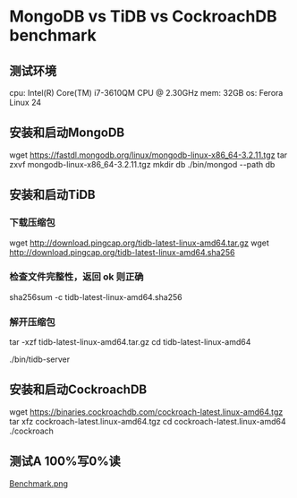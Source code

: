 # MongoDB vs TiDB vs CockroachDB benchmark

## 测试环境
cpu: Intel(R) Core(TM) i7-3610QM CPU @ 2.30GHz
mem: 32GB
os: Ferora Linux 24

## 安装和启动MongoDB
wget https://fastdl.mongodb.org/linux/mongodb-linux-x86_64-3.2.11.tgz
tar zxvf mongodb-linux-x86_64-3.2.11.tgz
mkdir db
./bin/mongod --path db


## 安装和启动TiDB
### 下载压缩包
wget http://download.pingcap.org/tidb-latest-linux-amd64.tar.gz
wget http://download.pingcap.org/tidb-latest-linux-amd64.sha256

### 检查文件完整性，返回 ok 则正确
sha256sum -c tidb-latest-linux-amd64.sha256

### 解开压缩包
tar -xzf tidb-latest-linux-amd64.tar.gz
cd tidb-latest-linux-amd64

./bin/tidb-server

## 安装和启动CockroachDB
wget https://binaries.cockroachdb.com/cockroach-latest.linux-amd64.tgz
tar xfz cockroach-latest.linux-amd64.tgz
cd cockroach-latest.linux-amd64
./cockroach

## 测试A 100%写0%读
[Benchmark.png](Benchmark.png)